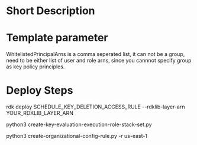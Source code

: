 # Short Description


# Template parameter

WhitelistedPrincipalArns is a comma seperated list, it can not be a group, need to be either list of user and role arns, since you cannnot specify group as key policy principles.


# Deploy Steps
rdk deploy SCHEDULE_KEY_DELETION_ACCESS_RULE --rdklib-layer-arn YOUR_RDKLIB_LAYER_ARN

python3 create-key-evaluation-execution-role-stack-set.py 

python3 create-organizational-config-rule.py -r us-east-1

